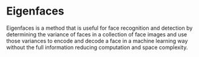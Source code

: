 # Eigenfaces

Eigenfaces is a method that is useful for face recognition and detection by determining the variance of faces in a collection of face images and use those variances to encode and decode a face in a machine learning way without the full information reducing computation and space complexity.
